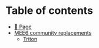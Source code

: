 # Table of contents

* [💛 Page](README.md)
* [MEE6 community replacements](mee6-community-replacements/README.md)
  * [Triton](mee6-community-replacements/triton.md)
